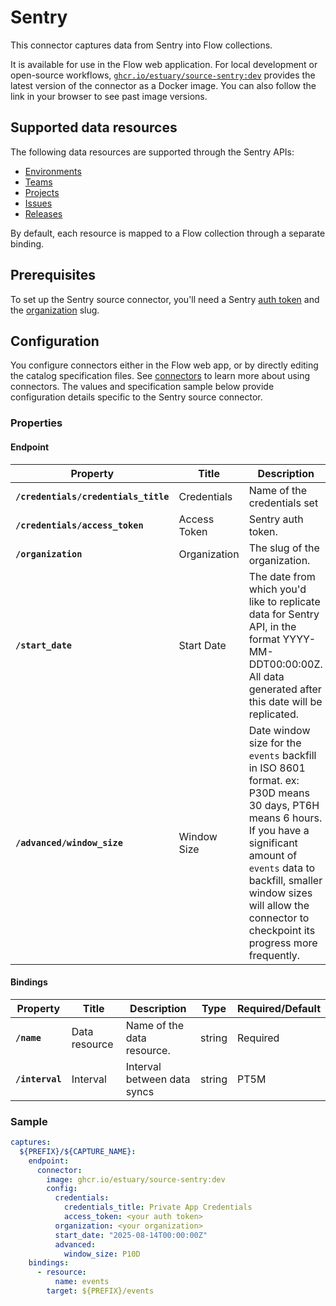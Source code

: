 # Sentry

This connector captures data from Sentry into Flow collections.

It is available for use in the Flow web application. For local development or open-source workflows, [`ghcr.io/estuary/source-sentry:dev`](https://ghcr.io/estuary/source-sentry:dev) provides the latest version of the connector as a Docker image. You can also follow the link in your browser to see past image versions.

## Supported data resources

The following data resources are supported through the Sentry APIs:

- [Environments](https://docs.sentry.io/api/environments/list-an-organizations-environments/)
- [Teams](https://docs.sentry.io/api/teams/list-an-organizations-teams/)
- [Projects](https://docs.sentry.io/api/projects/list-your-projects/)
- [Issues](https://docs.sentry.io/api/events/list-a-projects-issues/)
- [Releases](https://docs.sentry.io/api/releases/list-an-organizations-releases/)

By default, each resource is mapped to a Flow collection through a separate binding.

## Prerequisites

To set up the Sentry source connector, you'll need a Sentry [auth token](https://docs.sentry.io/api/auth/#auth-tokens) and the [organization](https://docs.sentry.io/product/accounts/membership/) slug.

## Configuration

You configure connectors either in the Flow web app, or by directly editing the catalog specification files.
See [connectors](../../../concepts/connectors.md#using-connectors) to learn more about using connectors. The values and specification sample below provide configuration details specific to the Sentry source connector.

### Properties

#### Endpoint

| Property                             | Title        | Description                                                                                                                                                                                                                                                         | Type   | Required/Default           |
| ------------------------------------ | ------------ | ------------------------------------------------------------------------------------------------------------------------------------------------------------------------------------------------------------------------------------------------------------------- | ------ | -------------------------- |
| **`/credentials/credentials_title`** | Credentials  | Name of the credentials set                                                                                                                                                                                                                                         | string | Required                   |
| **`/credentials/access_token`**      | Access Token | Sentry auth token.                                                                                                                                                                                                                                                  | string | Required                   |
| **`/organization`**                  | Organization | The slug of the organization.                                                                                                                                                                                                                                       | string | Required                   |
| **`/start_date`**                    | Start Date   | The date from which you'd like to replicate data for Sentry API, in the format YYYY-MM-DDT00:00:00Z. All data generated after this date will be replicated.                                                                                                         | string | 30 days before the present |
| **`/advanced/window_size`**          | Window Size  | Date window size for the `events` backfill in ISO 8601 format. ex: P30D means 30 days, PT6H means 6 hours. If you have a significant amount of `events` data to backfill, smaller window sizes will allow the connector to checkpoint its progress more frequently. | string | P30D                       |

#### Bindings

| Property        | Title         | Description                 | Type   | Required/Default |
| --------------- | ------------- | --------------------------- | ------ | ---------------- |
| **`/name`**     | Data resource | Name of the data resource.  | string | Required         |
| **`/interval`** | Interval      | Interval between data syncs | string | PT5M             |

### Sample

```yaml
captures:
  ${PREFIX}/${CAPTURE_NAME}:
    endpoint:
      connector:
        image: ghcr.io/estuary/source-sentry:dev
        config:
          credentials:
            credentials_title: Private App Credentials
            access_token: <your auth token>
          organization: <your organization>
          start_date: "2025-08-14T00:00:00Z"
          advanced:
            window_size: P10D
    bindings:
      - resource:
          name: events
        target: ${PREFIX}/events
```
